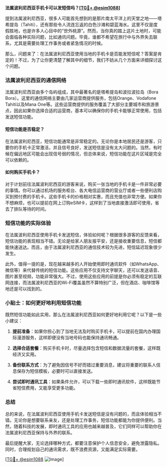 **法属波利尼西亚手机卡可以发短信吗？[[TG💪+ @esim1088](https://t.me/s/esim1088)]**

提到法属波利尼西亚，很多人可能首先想到的是那片南太平洋上的天堂之地——塔希提岛（Tahiti），还有那些令人流连忘返的白色沙滩和碧蓝海水。这里不仅是度假胜地，也是许多人心目中的“世外桃源”。然而，当你真的踏上这片土地时，可能会面临各种实际问题，比如通讯问题。毕竟，谁都不希望在旅行中与外界失去联系，尤其是需要处理工作事务或者紧急情况的时候。

那么，问题来了：在法属波利尼西亚使用当地的手机卡是否能发短信呢？答案是肯定的！不过，为了让你更清楚了解其中的细节，我们不妨从几个方面来详细探讨这个问题。

### 法属波利尼西亚的通信网络

法属波利尼西亚由多个岛屿组成，其中最著名的是塔希提岛和波拉波拉岛（Bora Bora）。这里的通信网络主要由几家运营商提供服务，包括Orange、Vodafone Tahiti以及Mana One等。这些运营商提供的服务覆盖了大部分主要城市和旅游景点，因此如果你选择合适的运营商，基本可以确保你的手机卡能够正常使用，包括发送短信功能。

#### 短信功能是否稳定？

在法属波利尼西亚，短信功能通常是非常稳定的。无论你是本地居民还是游客，只要你的手机卡正常激活，并且信号良好，发送短信是没有太大问题的。当然，有时候在偏远地区可能会出现信号弱的情况，但总体来说，短信功能在这片区域是完全可以依赖的。

#### 如何购买手机卡？

对于计划前往法属波利尼西亚的游客来说，购买一张当地的手机卡是一件非常必要的事情。你可以通过机场的服务柜台、各大电信运营商的营业厅或者一些便利店购买到预付费的手机卡。这些手机卡的价格相对实惠，而且充值也非常方便。如果你不想麻烦，也可以提前在网上订购eSIM卡，这样到了当地直接激活即可使用，省去了排队等待的时间。

### 短信功能的实际体验

在法属波利尼西亚使用手机卡发送短信，体验如何呢？根据很多游客的反馈来看，短信功能的表现相当不错。无论是给家人朋友报平安，还是接收重要信息，短信都能快速送达。而且，由于法属波利尼西亚的通信技术较为先进，短信延迟现象很少发生。

此外，值得一提的是，现在越来越多的人开始使用即时通讯软件（如WhatsApp、微信等）来代替传统的短信功能。这些应用不仅支持文字聊天，还可以发送语音、图片甚至视频，功能非常强大。不过，使用这些应用的前提是你必须有稳定的互联网连接，而法属波利尼西亚的Wi-Fi覆盖虽然不算特别广泛，但在酒店、咖啡馆等地还是可以找到的。

### 小贴士：如何更好地利用短信功能

既然短信功能如此实用，那么在法属波利尼西亚如何更好地利用它呢？以下是一些小建议：

1. **提前准备**：如果你担心到了当地无法及时购买手机卡，可以提前在国内办理国际漫游服务，这样即便没有当地号码也能保持通讯畅通。
   
2. **选择合适套餐**：购买手机卡时，尽量选择包含短信和数据流量的套餐，这样既经济又实用。

3. **备份联系方式**：为了避免因信号不好而错过重要消息，建议将重要的联系人信息保存为短信模板，必要时可以直接发送。

4. **尝试即时通讯工具**：如果条件允许，可以下载一些即时通讯软件，这样既能节省短信费用，又能享受更多功能。

### 总结

总的来说，在法属波利尼西亚使用手机卡发送短信是没有问题的，而且体验相当不错。无论你是想要联系亲友，还是处理工作事务，短信功能都能为你提供便利。当然，随着科技的发展，即时通讯工具的应用也越来越普及，它们同样可以帮助你在法属波利尼西亚保持与外界的联系。

最后提醒大家，无论选择哪种方式，都要注意保护个人信息安全，避免泄露隐私。同时，合理规划自己的通讯需求，既不浪费资源，又能满足实际需要。

[[TG💪+ @esim1088](https://t.me/s/esim1088) ![Image](https://i.postimg.cc/4NQfJmqS/Snipaste-2025-05-13-00-14-12.png)]
